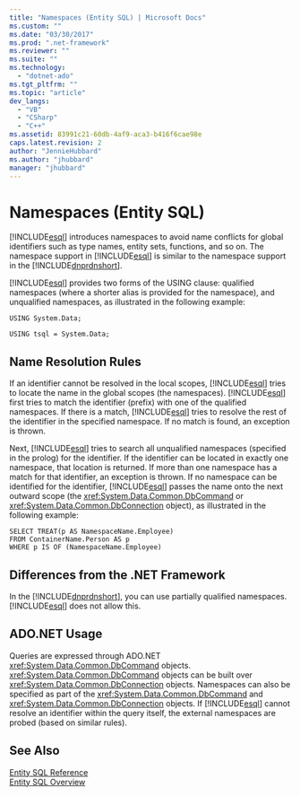 ```yaml
---
title: "Namespaces (Entity SQL) | Microsoft Docs"
ms.custom: ""
ms.date: "03/30/2017"
ms.prod: ".net-framework"
ms.reviewer: ""
ms.suite: ""
ms.technology: 
  - "dotnet-ado"
ms.tgt_pltfrm: ""
ms.topic: "article"
dev_langs: 
  - "VB"
  - "CSharp"
  - "C++"
ms.assetid: 83991c21-60db-4af9-aca3-b416f6cae98e
caps.latest.revision: 2
author: "JennieHubbard"
ms.author: "jhubbard"
manager: "jhubbard"
---
```

# Namespaces (Entity SQL)
[!INCLUDE[esql](../../../../../../includes/esql-md.md)] introduces namespaces to avoid name conflicts for global identifiers such as type names, entity sets, functions, and so on. The namespace support in [!INCLUDE[esql](../../../../../../includes/esql-md.md)] is similar to the namespace support in the [!INCLUDE[dnprdnshort](../../../../../../includes/dnprdnshort-md.md)].  
  
 [!INCLUDE[esql](../../../../../../includes/esql-md.md)] provides two forms of the USING clause: qualified namespaces (where a shorter alias is provided for the namespace), and unqualified namespaces, as illustrated in the following example:  
  
 `USING System.Data;`  
  
 `USING tsql = System.Data;`  
  
## Name Resolution Rules  
 If an identifier cannot be resolved in the local scopes, [!INCLUDE[esql](../../../../../../includes/esql-md.md)] tries to locate the name in the global scopes (the namespaces). [!INCLUDE[esql](../../../../../../includes/esql-md.md)] first tries to match the identifier (prefix) with one of the qualified namespaces. If there is a match, [!INCLUDE[esql](../../../../../../includes/esql-md.md)] tries to resolve the rest of the identifier in the specified namespace. If no match is found, an exception is thrown.  
  
 Next, [!INCLUDE[esql](../../../../../../includes/esql-md.md)] tries to search all unqualified namespaces (specified in the prolog) for the identifier. If the identifier can be located in exactly one namespace, that location is returned. If more than one namespace has a match for that identifier, an exception is thrown. If no namespace can be identified for the identifier, [!INCLUDE[esql](../../../../../../includes/esql-md.md)] passes the name onto the next outward scope (the <xref:System.Data.Common.DbCommand> or <xref:System.Data.Common.DbConnection> object), as illustrated in the following example:  
  
```  
SELECT TREAT(p AS NamespaceName.Employee)  
FROM ContainerName.Person AS p  
WHERE p IS OF (NamespaceName.Employee)  
```  
  
## Differences from the .NET Framework  
 In the [!INCLUDE[dnprdnshort](../../../../../../includes/dnprdnshort-md.md)], you can use partially qualified namespaces. [!INCLUDE[esql](../../../../../../includes/esql-md.md)] does not allow this.  
  
## ADO.NET Usage  
 Queries are expressed through ADO.NET <xref:System.Data.Common.DbCommand> objects. <xref:System.Data.Common.DbCommand> objects can be built over <xref:System.Data.Common.DbConnection> objects. Namespaces can also be specified as part of the <xref:System.Data.Common.DbCommand> and <xref:System.Data.Common.DbConnection> objects. If [!INCLUDE[esql](../../../../../../includes/esql-md.md)] cannot resolve an identifier within the query itself, the external namespaces are probed (based on similar rules).  
  
## See Also  
 [Entity SQL Reference](../../../../../../docs/framework/data/adonet/ef/language-reference/entity-sql-reference.md)   
 [Entity SQL Overview](../../../../../../docs/framework/data/adonet/ef/language-reference/entity-sql-overview.md)
